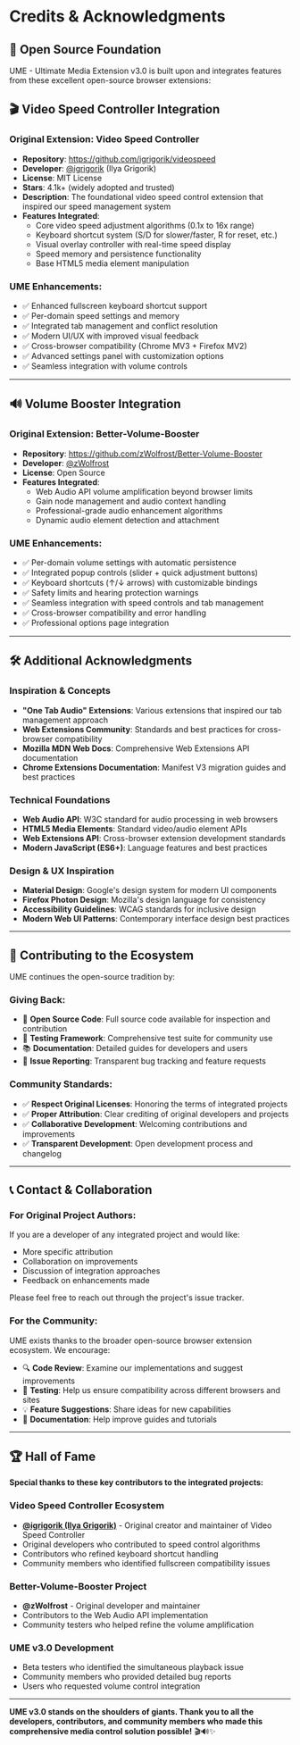 # Credits & Acknowledgments

## 🙏 Open Source Foundation

UME - Ultimate Media Extension v3.0 is built upon and integrates features from these excellent open-source browser extensions:

## 🎬 Video Speed Controller Integration

### Original Extension: Video Speed Controller
- **Repository**: https://github.com/igrigorik/videospeed
- **Developer**: [@igrigorik](https://github.com/igrigorik) (Ilya Grigorik)
- **License**: MIT License  
- **Stars**: 4.1k+ (widely adopted and trusted)
- **Description**: The foundational video speed control extension that inspired our speed management system
- **Features Integrated**:
  - Core video speed adjustment algorithms (0.1x to 16x range)
  - Keyboard shortcut system (S/D for slower/faster, R for reset, etc.)
  - Visual overlay controller with real-time speed display
  - Speed memory and persistence functionality
  - Base HTML5 media element manipulation

### UME Enhancements:
- ✅ Enhanced fullscreen keyboard shortcut support
- ✅ Per-domain speed settings and memory
- ✅ Integrated tab management and conflict resolution
- ✅ Modern UI/UX with improved visual feedback
- ✅ Cross-browser compatibility (Chrome MV3 + Firefox MV2)
- ✅ Advanced settings panel with customization options
- ✅ Seamless integration with volume controls

---

## 🔊 Volume Booster Integration

### Original Extension: Better-Volume-Booster
- **Repository**: https://github.com/zWolfrost/Better-Volume-Booster
- **Developer**: [@zWolfrost](https://github.com/zWolfrost)
- **License**: Open Source
- **Features Integrated**:
  - Web Audio API volume amplification beyond browser limits
  - Gain node management and audio context handling
  - Professional-grade audio enhancement algorithms
  - Dynamic audio element detection and attachment

### UME Enhancements:
- ✅ Per-domain volume settings with automatic persistence
- ✅ Integrated popup controls (slider + quick adjustment buttons)
- ✅ Keyboard shortcuts (↑/↓ arrows) with customizable bindings
- ✅ Safety limits and hearing protection warnings
- ✅ Seamless integration with speed controls and tab management
- ✅ Cross-browser compatibility and error handling
- ✅ Professional options page integration

---

## 🛠️ Additional Acknowledgments

### Inspiration & Concepts
- **"One Tab Audio" Extensions**: Various extensions that inspired our tab management approach
- **Web Extensions Community**: Standards and best practices for cross-browser compatibility
- **Mozilla MDN Web Docs**: Comprehensive Web Extensions API documentation
- **Chrome Extensions Documentation**: Manifest V3 migration guides and best practices

### Technical Foundations
- **Web Audio API**: W3C standard for audio processing in web browsers
- **HTML5 Media Elements**: Standard video/audio element APIs
- **Web Extensions API**: Cross-browser extension development standards
- **Modern JavaScript (ES6+)**: Language features and best practices

### Design & UX Inspiration
- **Material Design**: Google's design system for modern UI components
- **Firefox Photon Design**: Mozilla's design language for consistency
- **Accessibility Guidelines**: WCAG standards for inclusive design
- **Modern Web UI Patterns**: Contemporary interface design best practices

---

## 🤝 Contributing to the Ecosystem

UME continues the open-source tradition by:

### Giving Back:
- 📖 **Open Source Code**: Full source code available for inspection and contribution
- 🧪 **Testing Framework**: Comprehensive test suite for community use
- 📚 **Documentation**: Detailed guides for developers and users
- 🐛 **Issue Reporting**: Transparent bug tracking and feature requests

### Community Standards:
- ✅ **Respect Original Licenses**: Honoring the terms of integrated projects
- ✅ **Proper Attribution**: Clear crediting of original developers and projects
- ✅ **Collaborative Development**: Welcoming contributions and improvements
- ✅ **Transparent Development**: Open development process and changelog

---

## 📞 Contact & Collaboration

### For Original Project Authors:
If you are a developer of any integrated project and would like:
- More specific attribution
- Collaboration on improvements
- Discussion of integration approaches
- Feedback on enhancements made

Please feel free to reach out through the project's issue tracker.

### For the Community:
UME exists thanks to the broader open-source browser extension ecosystem. We encourage:
- 🔍 **Code Review**: Examine our implementations and suggest improvements
- 🧪 **Testing**: Help us ensure compatibility across different browsers and sites
- 💡 **Feature Suggestions**: Share ideas for new capabilities
- 📝 **Documentation**: Help improve guides and tutorials

---

## 🏆 Hall of Fame

**Special thanks to these key contributors to the integrated projects:**

### Video Speed Controller Ecosystem
- **[@igrigorik (Ilya Grigorik)](https://github.com/igrigorik)** - Original creator and maintainer of Video Speed Controller
- Original developers who contributed to speed control algorithms
- Contributors who refined keyboard shortcut handling
- Community members who identified fullscreen compatibility issues

### Better-Volume-Booster Project
- **@zWolfrost** - Original developer and maintainer
- Contributors to the Web Audio API implementation
- Community testers who helped refine the volume amplification

### UME v3.0 Development
- Beta testers who identified the simultaneous playback issue
- Community members who provided detailed bug reports
- Users who requested volume control integration

---

**UME v3.0 stands on the shoulders of giants. Thank you to all the developers, contributors, and community members who made this comprehensive media control solution possible!** 🎬🔊✨
